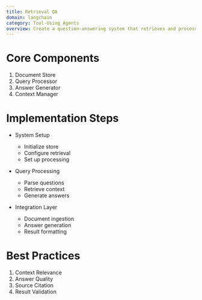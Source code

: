 ```yaml
---
title: Retrieval QA
domain: langchain
category: Tool-Using Agents
overview: Create a question-answering system that retrieves and processes information from a knowledge base.
---
```


# Core Components
1. Document Store
2. Query Processor
3. Answer Generator
4. Context Manager

# Implementation Steps
- System Setup
  - Initialize store
  - Configure retrieval
  - Set up processing

- Query Processing
  - Parse questions
  - Retrieve context
  - Generate answers

- Integration Layer
  - Document ingestion
  - Answer generation
  - Result formatting

# Best Practices
1. Context Relevance
2. Answer Quality
3. Source Citation
4. Result Validation

